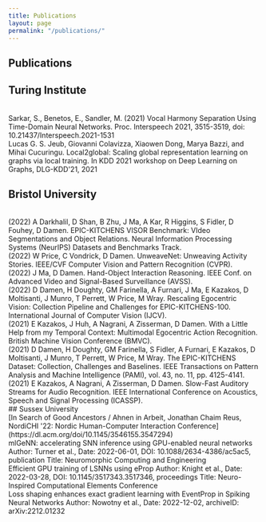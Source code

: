 ```yaml
---
title: Publications
layout: page
permalink: "/publications/"
---
```


Publications
------------
## Turing Institute
<br>
Sarkar, S., Benetos, E., Sandler, M. (2021) Vocal Harmony Separation Using Time-Domain Neural Networks. Proc. Interspeech 2021, 3515-3519, doi: 10.21437/Interspeech.2021-1531 
<br>
Lucas G. S. Jeub, Giovanni Colavizza, Xiaowen Dong, Marya Bazzi, and Mihai Cucuringu. Local2global: Scaling global representation learning on graphs via local training. In KDD 2021 workshop on Deep Learning on Graphs, DLG-KDD'21, 2021
<br>

## Bristol University 
<br>
(2022) A Darkhalil, D Shan, B Zhu, J Ma, A Kar, R Higgins, S Fidler, D Fouhey, D Damen. EPIC-KITCHENS VISOR Benchmark: VIdeo Segmentations and Object Relations. Neural Information Processing Systems (NeurIPS) Datasets and Benchmarks Track.
<br>
(2022) W Price, C Vondrick, D Damen. UnweaveNet: Unweaving Activity Stories. IEEE/CVF Computer Vision and Pattern Recognition (CVPR).  
<br>
(2022) J Ma, D Damen. Hand-Object Interaction Reasoning. IEEE Conf. on Advanced Video and Signal-Based Surveillance (AVSS). 
<br>
(2022) D Damen, H Doughty, GM Farinella, A Furnari, J Ma, E Kazakos, D Moltisanti, J Munro, T Perrett, W Price, M Wray. Rescaling Egocentric Vision: Collection Pipeline and Challenges for EPIC-KITCHENS-100. International Journal of Computer Vision (IJCV). 
<br>
(2021) E Kazakos, J Huh, A Nagrani, A Zisserman, D Damen. With a Little Help from my Temporal Context: Multimodal Egocentric Action Recognition. British Machine Vision Conference (BMVC). 
<br>
(2021) D Damen, H Doughty, GM Farinella, S Fidler, A Furnari, E Kazakos, D Moltisanti, J Munro, T Perrett, W Price, M Wray. The EPIC-KITCHENS Dataset: Collection, Challenges and Baselines. IEEE Transactions on Pattern Analysis and Machine Intelligence (PAMI), vol. 43, no. 11, pp. 4125-4141. 
<br>
(2021) E Kazakos, A Nagrani, A Zisserman, D Damen. Slow-Fast Auditory Streams for Audio Recognition. IEEE International Conference on Acoustics, Speech and Signal Processing (ICASSP). 
<br>
## Sussex University 
<br>
[In Search of Good Ancestors / Ahnen in Arbeit, Jonathan Chaim Reus, NordiCHI '22: Nordic Human-Computer Interaction Conference](https://dl.acm.org/doi/10.1145/3546155.3547294) 
<br>
mlGeNN: accelerating SNN inference using GPU-enabled neural networks Author: Turner et al., Date: 2022-06-01, DOI: 10.1088/2634-4386/ac5ac5, publication Title: Neuromorphic Computing and Engineering 
<br>
Efficient GPU training of LSNNs using eProp Author: Knight et al., Date: 2022-03-28, DOI: 10.1145/3517343.3517346, proceedings Title: Neuro-Inspired Computational Elements Conference 
<br>
Loss shaping enhances exact gradient learning with EventProp in Spiking Neural Networks Author: Nowotny et al., Date: 2022-12-02, archiveID: arXiv:2212.01232 
<br>

